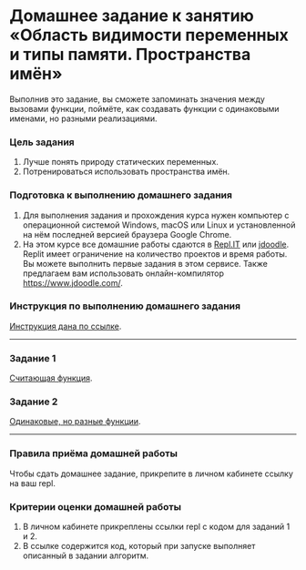 # Домашнее задание к занятию «Область видимости переменных и типы памяти. Пространства имён»

Выполнив это задание, вы сможете запоминать значения между вызовами функции, поймёте, как создавать функции с одинаковыми именами, но разными реализациями.

### Цель задания

1. Лучше понять природу статических переменных.
2. Потренироваться использовать пространства имён.

### Подготовка к выполнению домашнего задания

1. Для выполнения задания и прохождения курса нужен компьютер с операционной системой Windows, macOS или Linux и установленной на нём последней версией браузера Google Chrome.
2. На этом курсе все домашние работы сдаются в [Repl.IT](http://repl.it/) или [jdoodle](https://www.jdoodle.com/). Replit имеет ограничение на количество проектов и время работы. Вы можете выполнить первые задания в этом сервисе. Также предлагаем вам использовать онлайн-компилятор https://www.jdoodle.com/.

### Инструкция по выполнению домашнего задания

[Инструкция дана по ссылке](https://github.com/netology-code/cpps-homeworks/tree/main/common).

------

### Задание 1

[Считающая функция](01).

### Задание 2

[Одинаковые, но разные функции](02).

------

### Правила приёма домашней работы

Чтобы сдать домашнее задание, прикрепите в личном кабинете ссылку на ваш repl.

### Критерии оценки домашней работы

1. В личном кабинете прикреплены ссылки repl с кодом для заданий 1 и 2.
2. В ссылке содержится код, который при запуске выполняет описанный в задании алгоритм.


